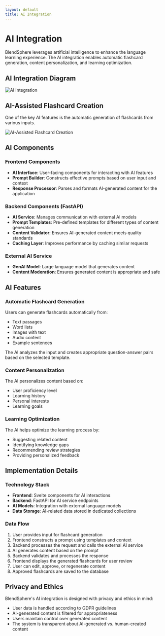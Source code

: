```yaml
---
layout: default
title: AI Integration
---
```


# AI Integration

BlendSphere leverages artificial intelligence to enhance the language learning experience. The AI integration enables automatic flashcard generation, content personalization, and learning optimization.

## AI Integration Diagram

![AI Integration](images/AI%20Integration.png)

## AI-Assisted Flashcard Creation

One of the key AI features is the automatic generation of flashcards from various inputs.

![AI-Assisted Flashcard Creation](images/AI-Assisted%20Flashcard%20Creation.png)

## AI Components

### Frontend Components

- **AI Interface**: User-facing components for interacting with AI features
- **Prompt Builder**: Constructs effective prompts based on user input and context
- **Response Processor**: Parses and formats AI-generated content for the application

### Backend Components (FastAPI)

- **AI Service**: Manages communication with external AI models
- **Prompt Templates**: Pre-defined templates for different types of content generation
- **Content Validator**: Ensures AI-generated content meets quality standards
- **Caching Layer**: Improves performance by caching similar requests

### External AI Service

- **GenAI Model**: Large language model that generates content
- **Content Moderation**: Ensures generated content is appropriate and safe

## AI Features

### Automatic Flashcard Generation

Users can generate flashcards automatically from:

- Text passages
- Word lists
- Images with text
- Audio content
- Example sentences

The AI analyzes the input and creates appropriate question-answer pairs based on the selected template.

### Content Personalization

The AI personalizes content based on:

- User proficiency level
- Learning history
- Personal interests
- Learning goals

### Learning Optimization

The AI helps optimize the learning process by:

- Suggesting related content
- Identifying knowledge gaps
- Recommending review strategies
- Providing personalized feedback

## Implementation Details

### Technology Stack

- **Frontend**: Svelte components for AI interactions
- **Backend**: FastAPI for AI service endpoints
- **AI Models**: Integration with external language models
- **Data Storage**: AI-related data stored in dedicated collections

### Data Flow

1. User provides input for flashcard generation
2. Frontend constructs a prompt using templates and context
3. Backend processes the request and calls the external AI service
4. AI generates content based on the prompt
5. Backend validates and processes the response
6. Frontend displays the generated flashcards for user review
7. User can edit, approve, or regenerate content
8. Approved flashcards are saved to the database

## Privacy and Ethics

BlendSphere's AI integration is designed with privacy and ethics in mind:

- User data is handled according to GDPR guidelines
- AI-generated content is filtered for appropriateness
- Users maintain control over generated content
- The system is transparent about AI-generated vs. human-created content
